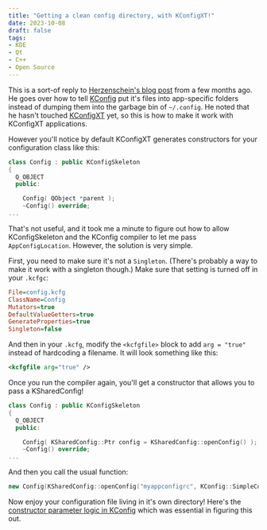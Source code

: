 ```yaml
---
title: "Getting a clean config directory, with KConfigXT!"
date: 2023-10-08
draft: false
tags:
- KDE
- Qt
- C++
- Open Source
---
```


This is a sort-of reply to [Herzenschein's blog post](https://rabbitictranslator.com/kconfig/) from a few months ago. He goes over how to tell [KConfig](https://api.kde.org/frameworks/kconfig/html/) put it's files into app-specific folders instead of dumping them into the garbage bin of `~/.config`. He noted that he hasn't touched [KConfigXT](https://develop.kde.org/docs/features/configuration/kconfig_xt/) yet, so this is how to make it work with KConfigXT applications.

However you'll notice by default KConfigXT generates constructors for your configuration class like this:

```cpp
class Config : public KConfigSkeleton
{
  Q_OBJECT
  public:

    Config( QObject *parent );
    ~Config() override;
...
```

That's not useful, and it took me a minute to figure out how to allow KConfigSkeleton and the KConfig compiler to let me pass `AppConfigLocation`. However, the solution is very simple.

First, you need to make sure it's not a `Singleton`. (There's probably a way to make it work with a singleton though.) Make sure that setting is turned off in your `.kcfgc`:

```ini
File=config.kcfg
ClassName=Config
Mutators=true
DefaultValueGetters=true
GenerateProperties=true
Singleton=false
```

And then in your `.kcfg`, modify the `<kcfgfile>` block to add `arg = "true"` instead of hardcoding a filename. It will look something like this:

```xml
<kcfgfile arg="true" />
```

Once you run the compiler again, you'll get a constructor that allows you to pass a KSharedConfig!

```cpp
class Config : public KConfigSkeleton
{
  Q_OBJECT
  public:

    Config( KSharedConfig::Ptr config = KSharedConfig::openConfig() );
    ~Config() override;
...
```

And then you call the usual function:

```cpp
new Config(KSharedConfig::openConfig("myappconfigrc", KConfig::SimpleConfig, QStandardPaths::AppConfigLocation));
```

Now enjoy your configuration file living in it's own directory! Here's the [constructor parameter logic in KConfig](https://invent.kde.org/frameworks/kconfig/-/blob/master/src/kconfig_compiler/KConfigSourceGenerator.cpp?ref_type=heads#L212) which was essential in figuring this out.
